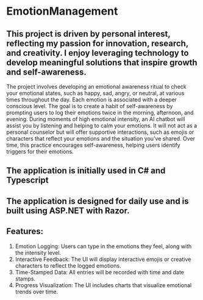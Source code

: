# EmotionManagement
## This project is driven by personal interest, reflecting my passion for innovation, research, and creativity. I enjoy leveraging technology to develop meaningful solutions that inspire growth and self-awareness.
The project involves developing an emotional awareness ritual to check your emotional states, such as happy, sad, angry, or neutral, at various times throughout the day. Each emotion is associated with a deeper conscious level. The goal is to create a habit of self-awareness by prompting users to log their emotions twice in the morning, afternoon, and evening.
During moments of high emotional intensity, an AI chatbot will assist you by listening and helping to calm your emotions. It will not act as a personal counselor but will offer supportive interactions, such as emojis or characters that reflect your emotions and the situation you’ve shared. Over time, this practice encourages self-awareness, helping users identify triggers for their emotions.

## The application is initially used in C# and Typescript
## The application is designed for daily use and is built using ASP.NET with Razor.

## Features:
1. Emotion Logging: Users can type in the emotions they feel, along with the intensity level.
2. Interactive Feedback: The UI will display interactive emojis or creative characters to reflect the logged emotions.
3. Time-Stamped Data: All entries will be recorded with time and date stamps.
4. Progress Visualization: The UI includes charts that visualize emotional trends over time.

